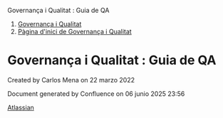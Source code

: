 Governança i Qualitat : Guia de QA  

1.  [Governança i Qualitat](index.md)
2.  [Pàgina d'inici de Governança i Qualitat](64980748.md)

Governança i Qualitat : Guia de QA
==================================

Created by Carlos Mena on 22 marzo 2022

  

  

Document generated by Confluence on 06 junio 2025 23:56

[Atlassian](http://www.atlassian.com/)